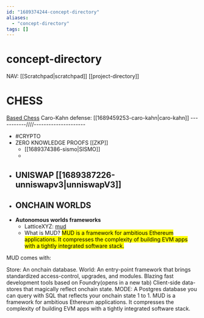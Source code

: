 ```yaml
---
id: "1689374244-concept-directory"
aliases:
  - "concept-directory"
tags: []
---
```


# concept-directory
NAV:
[[Scratchpad|scratchpad]]
[[project-directory]]

# CHESS
[Based Chess](https://www.youtube.com/watch?v=uuYvBmYqONw)
Caro-Kahn defense: [[1689459253-caro-kahn|caro-kahn]]
-----------////---------------------
- #CRYPTO
- ZERO KNOWLEDGE PROOFS [[ZKP]]
  - [[1689374386-sismo|SISMO]]
  -
- ## UNISWAP [[1689387226-unniswapv3|unniswapV3]]
- ## ONCHAIN WORLDS
- **Autonomous worlds frameworks**
  - LatticeXYZ: [mud](https://mud.dev)
  -   What is MUD?
<mark>MUD is a framework for ambitious Ethereum applications. It compresses the complexity of building EVM apps with a tightly integrated software stack.</mark>

MUD comes with:

Store: An onchain database.
World: An entry-point framework that brings standardized access-control, upgrades, and modules.
Blazing fast development tools based on Foundry(opens in a new tab)
Client-side data-stores that magically reflect onchain state.
MODE: A Postgres database you can query with SQL that reflects your onchain state 1 to 1.
MUD is a framework for ambitious Ethereum applications. It compresses the complexity of building EVM apps with a tightly integrated software stack.
